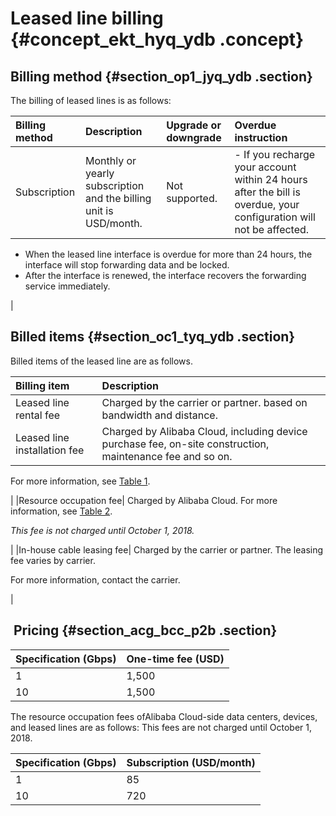 # Leased line billing {#concept_ekt_hyq_ydb .concept}

## Billing method {#section_op1_jyq_ydb .section}

The billing of leased lines is as follows:

|Billing method|Description|Upgrade or downgrade|Overdue instruction|
|:-------------|:----------|:-------------------|:------------------|
|Subscription|Monthly or yearly subscription and the billing unit is USD/month.|Not supported.| -   If you recharge your account within 24 hours after the bill is overdue, your configuration will not be affected.
-   When the leased line interface is overdue for more than 24 hours, the interface will stop forwarding data and be locked.
-   After the interface is renewed, the interface recovers the forwarding service immediately.

 |

## Billed items {#section_oc1_tyq_ydb .section}

Billed items of the leased line are as follows.

|Billing item|Description|
|:-----------|:----------|
|Leased line rental fee|Charged by the carrier or partner. based on bandwidth and distance.|
|Leased line installation fee| Charged by Alibaba Cloud, including device purchase fee, on-site construction, maintenance fee and so on.

 For more information, see [Table 1](#table_vr3_5dc_p2b).

 |
|Resource occupation fee| Charged by Alibaba Cloud. For more information, see [Table 2](#table_ukw_xdc_p2b).

 *This fee is not charged until October 1, 2018.*

 |
|In-house cable leasing fee| Charged by the carrier or partner. The leasing fee varies by carrier.

 For more information, contact the carrier.

 |

##  Pricing {#section_acg_bcc_p2b .section}

|Specification \(Gbps\)|One-time fee \(USD\)|
|:---------------------|:-------------------|
|1|1,500|
|10|1,500|

The resource occupation fees ofAlibaba Cloud-side data centers, devices, and leased lines are as follows: This fees are not charged until October 1, 2018.

|Specification \(Gbps\)|Subscription \(USD/month\)|
|:---------------------|:-------------------------|
|1|85|
|10|720|

